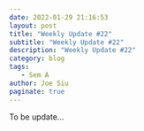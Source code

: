 ```yaml
---
date: 2022-01-29 21:16:53
layout: post
title: "Weekly Update #22"
subtitle: "Weekly Update #22"
description: "Weekly Update #22"
category: blog
tags:
   - Sem A
author: Joe Siu
paginate: true
---
```

To be update...
